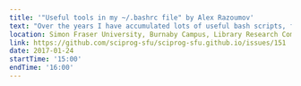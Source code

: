 ```yaml
---
title: '"Useful tools in my ~/.bashrc file" by Alex Razoumov'
text: "Over the years I have accumulated lots of useful bash scripts, from replacing some of the default Linux commands to data manipulation to very efficient archival/restore tools. All of these are always preloaded via my ~/.bashrc file. I'll go through some of these tools in this workshop."
location: Simon Fraser University, Burnaby Campus, Library Research Commons
link: https://github.com/sciprog-sfu/sciprog-sfu.github.io/issues/151
date: 2017-01-24
startTime: '15:00'
endTime: '16:00'
---
```

